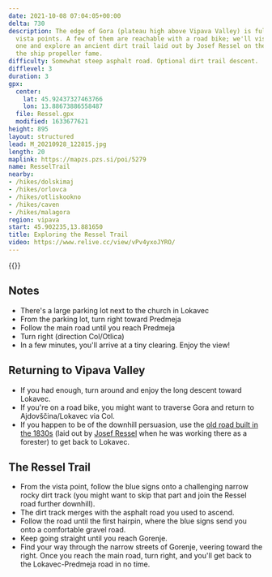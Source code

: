 ```yaml
---
date: 2021-10-08 07:04:05+00:00
delta: 730
description: The edge of Gora (plateau high above Vipava Valley) is full of fantastic
  vista points. A few of them are reachable with a road bike; we'll visit the westernmost
  one and explore an ancient dirt trail laid out by Josef Ressel on the way back of
  the ship propeller fame.
difficulty: Somewhat steep asphalt road. Optional dirt trail descent.
difflevel: 3
duration: 3
gpx:
  center:
    lat: 45.92437327463766
    lon: 13.88673886558487
  file: Ressel.gpx
  modified: 1633677621
height: 895
layout: structured
lead: M_20210928_122815.jpg
length: 20
maplink: https://mapzs.pzs.si/poi/5279
name: ResselTrail
nearby:
- /hikes/dolskimaj
- /hikes/orlovca
- /hikes/otliskookno
- /hikes/caven
- /hikes/malagora
region: vipava
start: 45.902235,13.881650
title: Exploring the Ressel Trail
video: https://www.relive.cc/view/vPv4yxoJYRO/
---
```


{{<hike-details description="yes">}}

## Notes

* There's a large parking lot next to the church in Lokavec
* From the parking lot, turn right toward Predmeja
* Follow the main road until you reach Predmeja
* Turn right (direction Col/Otlica)
* In a few minutes, you'll arrive at a tiny clearing. Enjoy the view!

## Returning to Vipava Valley

* If you had enough, turn around and enjoy the long descent toward Lokavec.
* If you're on a road bike, you might want to traverse Gora and return to Ajdovščina/Lokavec via Col.
* If you happen to be of the downhill persuasion, use the [old road built in the 1830s](https://en.wikipedia.org/wiki/Predmeja#History) (laid out by [Josef Ressel](https://en.wikipedia.org/wiki/Josef_Ressel) when he was working there as a forester) to get back to Lokavec.

## The Ressel Trail

* From the vista point, follow the blue signs onto a challenging narrow rocky dirt track (you might want to skip that part and join the Ressel road further downhill).
* The dirt track merges with the asphalt road you used to ascend. 
* Follow the road until the first hairpin, where the blue signs send you onto a comfortable gravel road.
* Keep going straight until you reach Gorenje.
* Find your way through the narrow streets of Gorenje, veering toward the right. Once you reach the main road, turn right, and you'll get back to the Lokavec-Predmeja road in no time.
